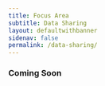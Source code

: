 ```yaml
---
title: Focus Area
subtitle: Data Sharing
layout: defaultwithbanner
sidenav: false
permalink: /data-sharing/
---
```

### Coming Soon